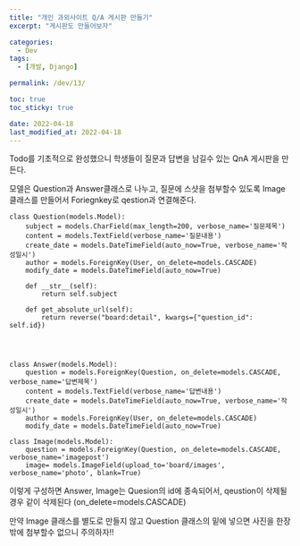 ```yaml
---
title: "개인 과외사이트 Q/A 게시판 만들기"
excerpt: "게시판도 만들어보자"

categories:
  - Dev
tags:
  - [개발, Django]

permalink: /dev/13/

toc: true
toc_sticky: true

date: 2022-04-18
last_modified_at: 2022-04-18
---
```

Todo를 기초적으로 완성했으니 학생들이 질문과 답변을 남길수 있는 QnA 게시판을 만든다.

모델은 Question과 Answer클래스로 나누고, 질문에 스샷을 첨부할수 있도록 Image 클래스를 만들어서 Foriegnkey로 qestion과 연결해준다.

```
class Question(models.Model):
    subject = models.CharField(max_length=200, verbose_name='질문제목')
    content = models.TextField(verbose_name='질문내용')
    create_date = models.DateTimeField(auto_now=True, verbose_name='작성일시')
    author = models.ForeignKey(User, on_delete=models.CASCADE)
    modify_date = models.DateTimeField(auto_now=True)
    
    def __str__(self):
        return self.subject
    
    def get_absolute_url(self):
        return reverse("board:detail", kwargs={"question_id": self.id})
    
    
    
    
class Answer(models.Model):
    question = models.ForeignKey(Question, on_delete=models.CASCADE, verbose_name='답변제목')
    content = models.TextField(verbose_name='답변내용')
    create_date = models.DateTimeField(auto_now=True, verbose_name='작성일시')
    author = models.ForeignKey(User, on_delete=models.CASCADE)
    modify_date = models.DateTimeField(auto_now=True)
    
class Image(models.Model):
    question = models.ForeignKey(Question, on_delete=models.CASCADE, verbose_name='imagepost')
    image= models.ImageField(upload_to='board/images', verbose_name='photo', blank=True)

```
이렇게 구성하면 Answer, Image는 Quesion의 id에 종속되어서, qeustion이 삭제될경우 같이 삭제된다 (on_delete=models.CASCADE)

만약 Image 클래스를 별도로 만들지 않고 Question 클래스의 밑에 넣으면 사진을 한장밖에 첨부할수 없으니 주의하자!! 
